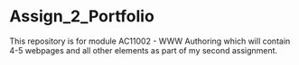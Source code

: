 # Assign_2_Portfolio
This repository is for module AC11002 - WWW Authoring which will contain 4-5 webpages and all other elements as part of my second assignment.
